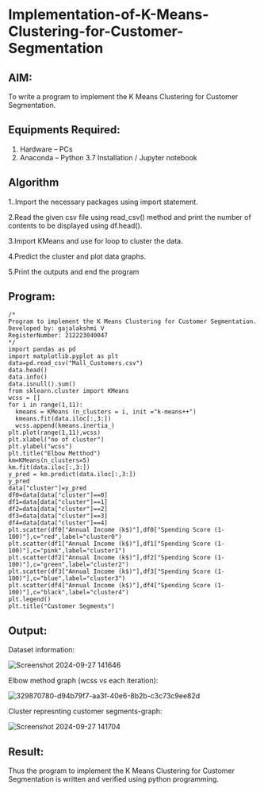 # Implementation-of-K-Means-Clustering-for-Customer-Segmentation

## AIM:
To write a program to implement the K Means Clustering for Customer Segmentation.

## Equipments Required:
1. Hardware – PCs
2. Anaconda – Python 3.7 Installation / Jupyter notebook

## Algorithm
1..Import the necessary packages using import statement.

2.Read the given csv file using read_csv() method and print the number of contents to be displayed using df.head().

3.Import KMeans and use for loop to cluster the data.

4.Predict the cluster and plot data graphs.

5.Print the outputs and end the program 
 

## Program:
```
/*
Program to implement the K Means Clustering for Customer Segmentation.
Developed by: gajalakshmi V
RegisterNumber: 212223040047 
*/
import pandas as pd
import matplotlib.pyplot as plt
data=pd.read_csv("Mall_Customers.csv")
data.head()
data.info()
data.isnull().sum()
from sklearn.cluster import KMeans
wcss = []
for i in range(1,11):
  kmeans = KMeans (n_clusters = i, init ="k-means++")
  kmeans.fit(data.iloc[:,3:])
  wcss.append(kmeans.inertia_)
plt.plot(range(1,11),wcss)
plt.xlabel("no of cluster")
plt.ylabel("wcss")
plt.title("Elbow Metthod")
km=KMeans(n_clusters=5)
km.fit(data.iloc[:,3:])
y_pred = km.predict(data.iloc[:,3:])
y_pred
data["cluster"]=y_pred
df0=data[data["cluster"]==0]
df1=data[data["cluster"]==1]
df2=data[data["cluster"]==2]
df3=data[data["cluster"]==3]
df4=data[data["cluster"]==4]
plt.scatter(df0["Annual Income (k$)"],df0["Spending Score (1-100)"],c="red",label="cluster0")
plt.scatter(df1["Annual Income (k$)"],df1["Spending Score (1-100)"],c="pink",label="cluster1")
plt.scatter(df2["Annual Income (k$)"],df2["Spending Score (1-100)"],c="green",label="cluster2")
plt.scatter(df3["Annual Income (k$)"],df3["Spending Score (1-100)"],c="blue",label="cluster3")
plt.scatter(df4["Annual Income (k$)"],df4["Spending Score (1-100)"],c="black",label="cluster4")
plt.legend()
plt.title("Customer Segments")

```

## Output:


Dataset information:

![Screenshot 2024-09-27 141646](https://github.com/user-attachments/assets/6d3dd3d5-ab62-4e4f-a87e-7a556c575b16)

Elbow method graph (wcss vs each iteration):

![329870780-d94b79f7-aa3f-40e6-8b2b-c3c73c9ee82d](https://github.com/Gajalakshmivelmurugan/Implementation-of-K-Means-Clustering-for-Customer-Segmentation/assets/144871940/d4e4e2f7-7ed3-4987-8948-c05702a56da4)




Cluster represnting customer segments-graph:

![Screenshot 2024-09-27 141704](https://github.com/user-attachments/assets/2c26cb99-9cb3-4582-bd54-cfd74f76315b)


## Result:
Thus the program to implement the K Means Clustering for Customer Segmentation is written and verified using python programming.
